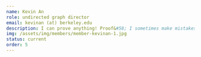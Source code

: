 ```yaml
---
name: Kevin An
role: undirected graph director
email: kevinan (at) berkeley.edu
description: I can prove anything! Proof&#58; I sometimes make mistakes. Apply ex falso sequitur quodlibet.
img: /assets/img/members/member-kevinan-1.jpg
status: current
order: 5
---
```


